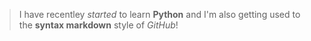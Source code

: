 > I have recentley _started_ to learn __Python__ and I'm also getting used to the **syntax markdown** style of _GitHub_!
